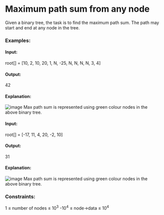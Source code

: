 # Maximum path sum from any node
Given a binary tree, the task is to find the maximum path sum. The path may start and end at any node in the tree.

### Examples:
#### Input: 
root[] = [10, 2, 10, 20, 1, N, -25, N, N, N, N, 3, 4]
#### Output: 
42
#### Explanation: 
![image](https://github.com/user-attachments/assets/b1b872f3-7f5a-47c6-ac96-27833b14049a)
Max path sum is represented using green colour nodes in the above binary tree.

#### Input: 
root[] = [-17, 11, 4, 20, -2, 10]
#### Output:
31
#### Explanation: 
![image](https://github.com/user-attachments/assets/61ec3f23-cff6-49e2-ae57-b8f0d5c4d2f6)
Max path sum is represented using green colour nodes in the above binary tree.

### Constraints:
1 ≤ number of nodes ≤ $`10^3`$
-$`10^4`$ ≤ node->data ≤ $`10^4`$
